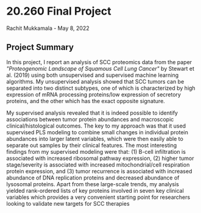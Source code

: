 # 20.260 Final Project
Rachit Mukkamala - May 8, 2022

## Project Summary

In this project, I report an analysis of SCC proteomics data from the paper *"Proteogenomic Landscape of Squamous Cell Lung Cancer"* by Stewart et al. (2019) using both unsupervised and supervised machine learning algorithms. My unsupervised analysis showed that SCC tumors can be separated into two distinct
subtypes, one of which is characterized by high expression of mRNA processing proteins/low expression
of secretory proteins, and the other which has the exact opposite signature.


My supervised analysis revealed that it is indeed possible to identify associations between tumor protein
abundances and macroscopic clinical/histological outcomes. The key to my approach was that it used
supervised PLS modeling to combine small changes in individual protein abundances into larger latent
variables, which were then easily able to separate out samples by their clinical features. The most interesting
findings from my supervised modeling were that: (1) B-cell infiltration is associated with increased
ribosomal pathway expression, (2) higher tumor stage/severity is associated with increased
mitochondrial/cell respiration protein expression, and (3) tumor recurrence is associated with increased
abundance of DNA replication proteins and decreased abundance of lysosomal proteins. Apart from these
large-scale trends, my analysis yielded rank-ordered lists of key proteins involved in seven key clinical
variables which provides a very convenient starting point for researchers looking to validate new targets
for SCC therapies
